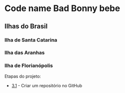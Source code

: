 # Code name Bad Bonny bebe

## Ilhas do Brasil

### Ilha de Santa Catarina

### Ilha das Aranhas

### Ilha de Florianópolis

Etapas do projeto:

- [3.1](#3.1) - Criar um repositório no GitHub